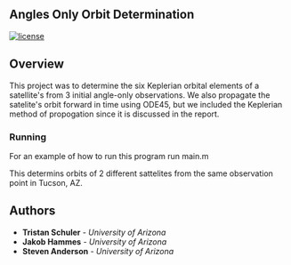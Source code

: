 

## Angles Only Orbit Determination

[![license](https://img.shields.io/badge/license-LGPL%202.1-blue.svg)](https://www.gnu.org/licenses/old-licenses/lgpl-2.1.en.html)

## Overview

This project was to determine the six Keplerian orbital elements of a satellite's from 3 initial angle-only observations. We also propagate the satelite's orbit forward in time using ODE45, but we included the Keplerian method of propogation since it is discussed in the report. 

### Running

For an example of how to run this program run main.m

This determins orbits of 2 different sattelites from the same observation point in Tucson, AZ. 

## Authors

* **Tristan Schuler** - *University of Arizona* 
* **Jakob Hammes** - *University of Arizona* 
* **Steven Anderson** - *University of Arizona* 
